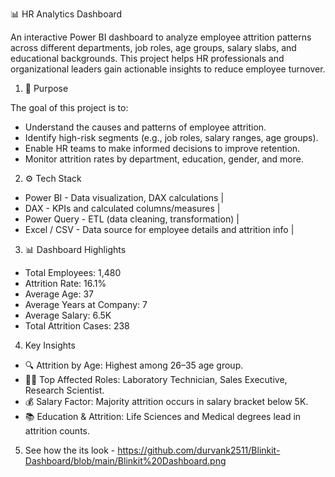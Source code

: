  📊 HR Analytics Dashboard

An interactive Power BI dashboard to analyze employee attrition patterns across different departments, job roles, age groups, salary slabs, and educational backgrounds. This project helps HR professionals and organizational leaders gain actionable insights to reduce employee turnover.


1. 🎯 Purpose

The goal of this project is to:

- Understand the causes and patterns of employee attrition.
- Identify high-risk segments (e.g., job roles, salary ranges, age groups).
- Enable HR teams to make informed decisions to improve retention.
- Monitor attrition rates by department, education, gender, and more.


2. ⚙️ Tech Stack

- Power BI - Data visualization, DAX calculations |
- DAX - KPIs and calculated columns/measures |
- Power Query - ETL (data cleaning, transformation) |
- Excel / CSV - Data source for employee details and attrition info |


3. 📊 Dashboard Highlights

- Total Employees: 1,480  
- Attrition Rate: 16.1%  
- Average Age: 37  
- Average Years at Company: 7  
- Average Salary: 6.5K  
- Total Attrition Cases: 238  

4. Key Insights

- 🔍 Attrition by Age: Highest among 26–35 age group.
- 👩‍🔬 Top Affected Roles: Laboratory Technician, Sales Executive, Research Scientist.
- 💰 Salary Factor: Majority attrition occurs in salary bracket below 5K.
- 📚 Education & Attrition: Life Sciences and Medical degrees lead in attrition counts.

5. See how the its look - https://github.com/durvank2511/Blinkit-Dashboard/blob/main/Blinkit%20Dashboard.png

